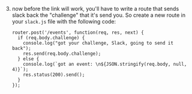 3. now before the link will work, you'll have to write a route that sends slack back the "challenge" that it's send you. So create a new route in your `slack.js` file with the following code:
    ```
    router.post('/events', function(req, res, next) {
      if (req.body.challenge) {
        console.log("got your challenge, Slack, going to send it back");
        res.send(req.body.challenge);
      } else {
        console.log(`got an event: \n${JSON.stringify(req.body, null, 4)}`);
        res.status(200).send();
      }
    });
    ```
    
